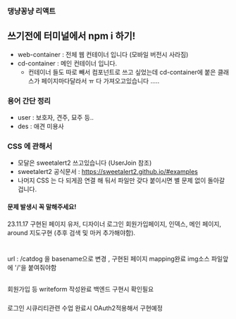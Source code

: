 ### 댕냥꽁냥 리액트
## 쓰기전에 터미널에서 npm i 하기!
- web-container : 전체 웹 컨테이너 입니다 (모바일 버전시 사라짐)
- cd-container : 메인 컨테이너 입니다.
    - 컨테이너 들도 따로 빼서 컴포넌트로 쓰고 싶었는데 cd-container에 붙은 클래스가 페이지마다달라서 ㅠ 
    다 가져오고있습니다 .....

### 용어 간단 정리 
- user : 보호자, 견주, 묘주 등..
- des : 애견 미용사

### CSS 에 관해서
- 모달은 sweetalert2 쓰고있습니다 (UserJoin 참조)
- sweetalert2 공식문서 :  https://sweetalert2.github.io/#examples
- 나머지 CSS 는 다 되게끔 연결 해 둬서 파일만 갖다 붙이시면 별 문제 없이 돌아갈 겁니다.

#### 문제 발생시 꼭 말해주세요!




23.11.17
구현된 페이지
유저, 디자이너 로그인 회원가입페이지,
인덱스, 메인 페이지,
around 지도구현 (추후 검색 및 마커 추가해야함).

#
url : /catdog 을 basename으로 변경 , 구현된 페이지 mapping완료
img소스 파일앞에 '/'을 붙여줘야함
##
회원가입 등 writeform 작성완료 백엔드 구현시 확인필요
###
로그인 시큐리티관련 수업 완료시 OAuth2적용해서 구현예정 





